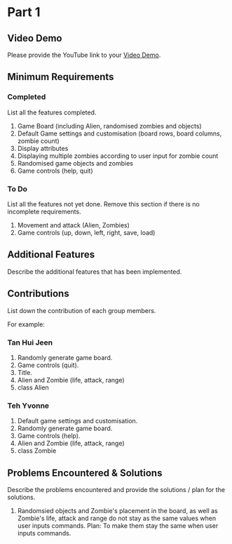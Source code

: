 # Part 1

## Video Demo

Please provide the YouTube link to your [Video Demo](https://youtu.be/y8tNC2Zn12A).

## Minimum Requirements

### Completed

List all the features completed.

1. Game Board (including Alien, randomised zombies and objects)
2. Default Game settings and customisation (board rows, board columns, zombie count)
3. Display attributes
4. Displaying multiple zombies according to user input for zombie count
5. Randomised game objects and zombies
6. Game controls (help, quit)

### To Do

List all the features not yet done. Remove this section if there is no incomplete requirements.

1. Movement and attack (Alien, Zombies)
2. Game controls (up, down, left, right, save, load)

## Additional Features

Describe the additional features that has been implemented.

## Contributions

List down the contribution of each group members.

For example:

### Tan Hui Jeen

1. Randomly generate game board.
2. Game controls (quit).
3. Title.
4. Alien and Zombie (life, attack, range)
5. class Alien

### Teh Yvonne

1. Default game settings and customisation.
2. Randomly generate game board.
3. Game controls (help).
4. Alien and Zombie (life, attack, range)
5. class Zombie

## Problems Encountered & Solutions

Describe the problems encountered and provide the solutions / plan for the solutions.
1. Randomsied objects and Zombie's placement in the board, as well as Zombie's life, attack and range do not stay as the same values when user inputs commands.
Plan: To make them stay the same when user inputs commands. 
